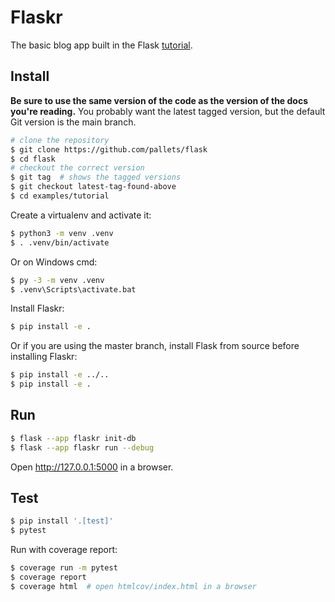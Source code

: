 # Flaskr

The basic blog app built in the Flask [tutorial](https://flask.palletsprojects.com/tutorial/).

## Install

**Be sure to use the same version of the code as the version of the docs
you're reading.** You probably want the latest tagged version, but the
default Git version is the main branch.

```bash
# clone the repository
$ git clone https://github.com/pallets/flask
$ cd flask
# checkout the correct version
$ git tag  # shows the tagged versions
$ git checkout latest-tag-found-above
$ cd examples/tutorial
```

Create a virtualenv and activate it:

```bash
$ python3 -m venv .venv
$ . .venv/bin/activate
```

Or on Windows cmd:

```cmd
$ py -3 -m venv .venv
$ .venv\Scripts\activate.bat
```

Install Flaskr:

```bash
$ pip install -e .
```

Or if you are using the master branch, install Flask from source before installing Flaskr:

```bash
$ pip install -e ../..
$ pip install -e .
```

## Run

```bash
$ flask --app flaskr init-db
$ flask --app flaskr run --debug
```

Open http://127.0.0.1:5000 in a browser.


## Test

```bash
$ pip install '.[test]'
$ pytest
```

Run with coverage report:

```bash
$ coverage run -m pytest
$ coverage report
$ coverage html  # open htmlcov/index.html in a browser
```
